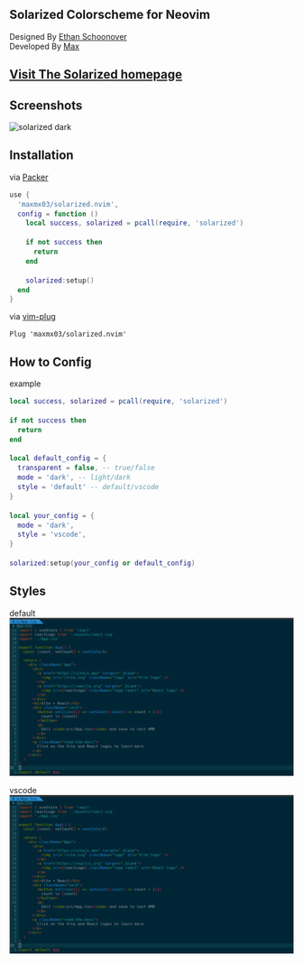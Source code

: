 ## Solarized Colorscheme for Neovim

Designed By [Ethan Schoonover](https://github.com/altercation) <br />
Developed By [Max](https://github.com/maxmx03)

## [Visit The Solarized homepage](https://ethanschoonover.com/solarized/)

## Screenshots

![solarized dark](https://github.com/altercation/solarized/raw/master/img/solarized-vim.png)

## Installation

via [Packer](https://github.com/wbthomason/packer.nvim)
```lua
use {
  'maxmx03/solarized.nvim',
  config = function ()
    local success, solarized = pcall(require, 'solarized')

    if not success then
      return
    end

    solarized:setup()
  end
}
```

via [vim-plug](https://github.com/junegunn/vim-plug)

```vim
Plug 'maxmx03/solarized.nvim'
```

## How to Config

example
```lua
local success, solarized = pcall(require, 'solarized')

if not success then
  return
end

local default_config = {
  transparent = false, -- true/false
  mode = 'dark', -- light/dark
  style = 'default' -- default/vscode
}

local your_config = {
  mode = 'dark',
  style = 'vscode',
}

solarized:setup(your_config or default_config)
```

## Styles

default
<img src="./docs/style_default.png" />

vscode
<img src="./docs/style_default.png" />
